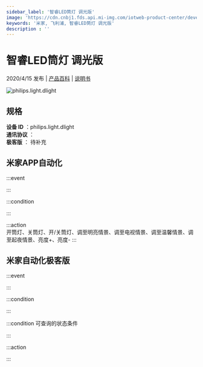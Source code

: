 ```yaml
---
sidebar_label: '智睿LED筒灯 调光版'
image: 'https://cdn.cnbj1.fds.api.mi-img.com/iotweb-product-center/developer_1584331796225pG0lZvQL.png?GalaxyAccessKeyId=AKVGLQWBOVIRQ3XLEW&Expires=9223372036854775807&Signature=cHx5sxNovNVswm1Ey5L1n+rtKTY='
keywords: '米家, 飞利浦, 智睿LED筒灯 调光版'
description : ''
---
```

# 智睿LED筒灯 调光版

2020/4/15 发布 | [产品百科](https://home.mi.com/webapp/content/baike/product/index.html?model=philips.light.dlight/) | [说明书](https://home.mi.com/views/introduction.html?model=philips.light.dlight&region=cn)

![philips.light.dlight](https://cdn.cnbj1.fds.api.mi-img.com/iotweb-product-center/developer_1584331796225pG0lZvQL.png?GalaxyAccessKeyId=AKVGLQWBOVIRQ3XLEW&Expires=9223372036854775807&Signature=cHx5sxNovNVswm1Ey5L1n+rtKTY=)

## 规格  
> 
**设备 ID** ：philips.light.dlight  
**通讯协议** ：  
**极客版**  ： 待补充 


## 米家APP自动化  

:::event  

:::

:::condition  

:::

:::action   
开筒灯、关筒灯、开/关筒灯、调至明亮情景、调至电视情景、调至温馨情景、调至起夜情景、亮度+、亮度-
:::

## 米家自动化极客版  

:::event  

:::

:::condition  

:::

:::condition 可查询的状态条件  

:::

:::action  

:::

        
